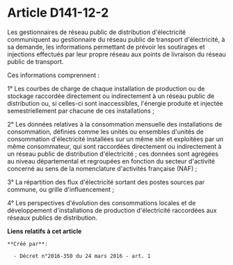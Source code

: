 # Article D141-12-2

Les gestionnaires de réseau public de distribution d'électricité communiquent au gestionnaire du réseau public de transport
d'électricité, à sa demande, les informations permettant de prévoir les soutirages et injections effectués par leur propre
réseau aux points de livraison du réseau public de transport.

Ces informations comprennent :

1° Les courbes de charge de chaque installation de production ou de stockage raccordée directement ou indirectement à un
réseau public de distribution ou, si celles-ci sont inaccessibles, l'énergie produite et injectée semestriellement par
chacune de ces installations ;

2° Les données relatives à la consommation mensuelle des installations de consommation, définies comme les unités ou
ensembles d'unités de consommation d'électricité installées sur un même site et exploitées par un même consommateur, qui sont
raccordées directement ou indirectement à un réseau public de distribution d'électricité ; ces données sont agrégées au
niveau départemental et regroupées en fonction du secteur d'activité concerné au sens de la nomenclature d'activités
française (NAF) ;

3° La répartition des flux d'électricité sortant des postes sources par commune, ou grille d'influencement ;

4° Les perspectives d'évolution des consommations locales et de développement d'installations de production d'électricité
raccordées aux réseaux publics de distribution.

**Liens relatifs à cet article**

	**Créé par**:

	  - Décret n°2016-350 du 24 mars 2016 - art. 1
